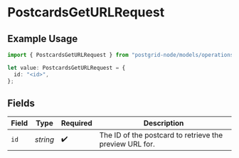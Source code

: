 # PostcardsGetURLRequest

## Example Usage

```typescript
import { PostcardsGetURLRequest } from "postgrid-node/models/operations";

let value: PostcardsGetURLRequest = {
  id: "<id>",
};
```

## Fields

| Field                                                   | Type                                                    | Required                                                | Description                                             |
| ------------------------------------------------------- | ------------------------------------------------------- | ------------------------------------------------------- | ------------------------------------------------------- |
| `id`                                                    | *string*                                                | :heavy_check_mark:                                      | The ID of the postcard to retrieve the preview URL for. |